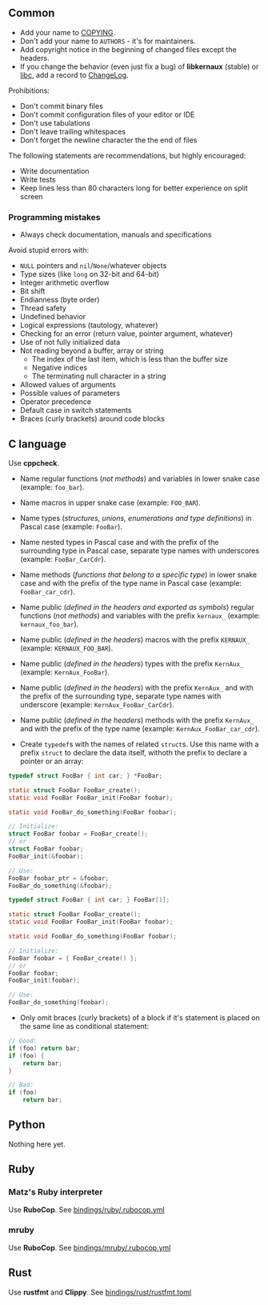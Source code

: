 Common
------

* Add your name to [COPYING](/COPYING).
* Don't add your name to `AUTHORS` - it's for maintainers.
* Add copyright notice in the beginning of changed files except the headers.
* If you change the behavior (even just fix a bug) of **libkernaux** (stable) or
  [libc](/libc), add a record to [ChangeLog](/ChangeLog).

Prohibitions:

* Don't commit binary files
* Don't commit configuration files of your editor or IDE
* Don't use tabulations
* Don't leave trailing whitespaces
* Don't forget the newline character the the end of files

The following statements are recommendations, but highly encouraged:

* Write documentation
* Write tests
* Keep lines less than 80 characters long for better experience on split screen

### Programming mistakes

* Always check documentation, manuals and specifications

Avoid stupid errors with:

* `NULL` pointers and `nil`/`None`/whatever objects
* Type sizes (like `long` on 32-bit and 64-bit)
* Integer arithmetic overflow
* Bit shift
* Endianness (byte order)
* Thread safety
* Undefined behavior
* Logical expressions (tautology, whatever)
* Checking for an error (return value, pointer argument, whatever)
* Use of not fully initialized data
* Not reading beyond a buffer, array or string
  * The index of the last item, which is less than the buffer size
  * Negative indices
  * The terminating null character in a string
* Allowed values of arguments
* Possible values of parameters
* Operator precedence
* Default case in switch statements
* Braces (curly brackets) around code blocks



C language
----------

Use **cppcheck**.

* Name regular functions (*not methods*) and variables in lower snake case
  (example: `foo_bar`).
* Name macros in upper snake case (example: `FOO_BAR`).
* Name types (*structures, unions, enumerations and type definitions*) in Pascal
  case (example: `FooBar`).
* Name nested types in Pascal case and with the prefix of the surrounding type
  in Pascal case, separate type names with underscores (example:
  `FooBar_CarCdr`).
* Name methods (*functions that belong to a specific type*) in lower snake case
  and with the prefix of the type name in Pascal case (example:
  `FooBar_car_cdr`).

* Name public (*defined in the headers and exported as symbols*) regular
  functions (*not methods*) and variables with the prefix `kernaux_` (example:
  `kernaux_foo_bar`).
* Name public (*defined in the headers*) macros with the prefix `KERNAUX_`
  (example: `KERNAUX_FOO_BAR`).
* Name public (*defined in the headers*) types with the prefix `KernAux_`
  (example: `KernAux_FooBar`).
* Name public (*defined in the headers*) with the prefix `KernAux_` and with the
  prefix of the surrounding type, separate type names with underscore (example:
  `KernAux_FooBar_CarCdr`).
* Name public (*defined in the headers*) methods with the prefix `KernAux_` and
  with the prefix of the type name (example: `KernAux_FooBar_car_cdr`).

* Create `typedef`s with the names of related `struct`s. Use this name with a
  prefix `struct` to declare the data itself, withoth the prefix to declare
  a pointer or an array:

```c
typedef struct FooBar { int car; } *FooBar;

static struct FooBar FooBar_create();
static void FooBar FooBar_init(FooBar foobar);

static void FooBar_do_something(FooBar foobar);

// Initialize:
struct FooBar foobar = FooBar_create();
// or
struct FooBar foobar;
FooBar_init(&foobar);

// Use:
FooBar foobar_ptr = &foobar;
FooBar_do_something(&foobar);
```

```c
typedef struct FooBar { int car; } FooBar[1];

static struct FooBar FooBar_create();
static void FooBar FooBar_init(FooBar foobar);

static void FooBar_do_something(FooBar foobar);

// Initialize:
FooBar foobar = { FooBar_create() };
// or
FooBar foobar;
FooBar_init(foobar);

// Use:
FooBar_do_something(foobar);
```

* Only omit braces (curly brackets) of a block if it's statement is placed on
  the same line as conditional statement:

```c
// Good:
if (foo) return bar;
if (foo) {
    return bar;
}

// Bad:
if (foo)
    return bar;
```



Python
------

Nothing here yet.



Ruby
----

### Matz's Ruby interpreter

Use **RuboCop**. See [bindings/ruby/.rubocop.yml](/bindings/ruby/.rubocop.yml)

### mruby

Use **RuboCop**. See [bindings/mruby/.rubocop.yml](/bindings/mruby/.rubocop.yml)



Rust
----

Use **rustfmt** and **Clippy**.
See [bindings/rust/rustfmt.toml](/bindings/rust/rustfmt.toml)
